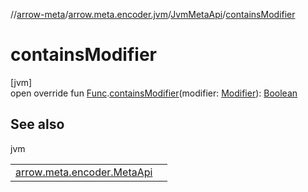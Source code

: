 //[arrow-meta](../../../index.md)/[arrow.meta.encoder.jvm](../index.md)/[JvmMetaApi](index.md)/[containsModifier](contains-modifier.md)

# containsModifier

[jvm]\
open override fun [Func](../../arrow.meta.ast/-func/index.md).[containsModifier](contains-modifier.md)(modifier: [Modifier](../../arrow.meta.ast/-modifier/index.md)): [Boolean](https://kotlinlang.org/api/latest/jvm/stdlib/kotlin/-boolean/index.html)

## See also

jvm

| | |
|---|---|
| [arrow.meta.encoder.MetaApi](../../arrow.meta.encoder/-meta-api/contains-modifier.md) |  |
